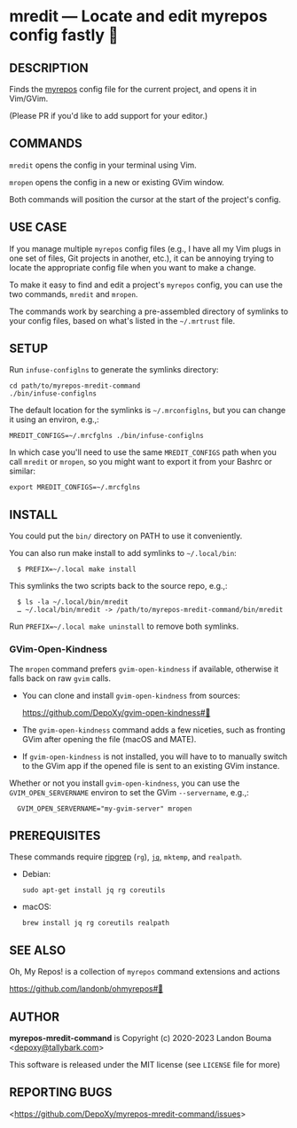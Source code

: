 mredit — Locate and edit myrepos config fastly 🧜
=================================================

## DESCRIPTION

  Finds the [myrepos](https://myrepos.branchable.com/) config file for
  the current project, and opens it in Vim/GVim.

  (Please PR if you'd like to add support for your editor.)

## COMMANDS

  `mredit` opens the config in your terminal using Vim.

  `mropen` opens the config in a new or existing GVim window.

  Both commands will position the cursor at the start of the
  project's config.

## USE CASE

  If you manage multiple `myrepos` config files (e.g., I have all my Vim plugs
  in one set of files, Git projects in another, etc.), it can be annoying
  trying to locate the appropriate config file when you want to make a
  change.

  To make it easy to find and edit a project's `myrepos` config,
  you can use the two commands, `mredit` and `mropen`.

  The commands work by searching a pre-assembled directory of symlinks
  to your config files, based on what's listed in the `~/.mrtrust` file.

## SETUP

  Run `infuse-configlns` to generate the symlinks directory:

    cd path/to/myrepos-mredit-command
    ./bin/infuse-configlns

  The default location for the symlinks is `~/.mrconfiglns`, but
  you can change it using an environ, e.g.,:

    MREDIT_CONFIGS=~/.mrcfglns ./bin/infuse-configlns

  In which case you'll need to use the same `MREDIT_CONFIGS` path
  when you call `mredit` or `mropen`, so you might want to
  export it from your Bashrc or similar:

    export MREDIT_CONFIGS=~/.mrcfglns

## INSTALL

  You could put the `bin/` directory on PATH to use it conveniently.

  You can also run make install to add symlinks to `~/.local/bin`:

      $ PREFIX=~/.local make install

  This symlinks the two scripts back to the source repo, e.g.,:

      $ ls -la ~/.local/bin/mredit
      … ~/.local/bin/mredit -> /path/to/myrepos-mredit-command/bin/mredit

  Run `PREFIX=~/.local make uninstall` to remove both symlinks.

### GVim-Open-Kindness

  The `mropen` command prefers `gvim-open-kindness`
  if available, otherwise it falls back on raw `gvim` calls.

  - You can clone and install `gvim-open-kindness` from sources:

    https://github.com/DepoXy/gvim-open-kindness#🐬

  - The `gvim-open-kindness` command adds a few niceties, such
    as fronting GVim after opening the file (macOS and MATE).

  - If `gvim-open-kindness` is not installed, you will have to
    to manually switch to the GVim app if the opened file is
    sent to an existing GVim instance.

  Whether or not you install `gvim-open-kindness`, you can use the
  `GVIM_OPEN_SERVERNAME` environ to set the GVim `--servername`, e.g.,:

      GVIM_OPEN_SERVERNAME="my-gvim-server" mropen

## PREREQUISITES

  These commands require
  [ripgrep](https://github.com/BurntSushi/ripgrep) (`rg`),
  [`jq`](https://github.com/stedolan/jq), `mktemp`, and
  `realpath`.

  - Debian:

        sudo apt-get install jq rg coreutils

  - macOS:

        brew install jq rg coreutils realpath

## SEE ALSO

  Oh, My Repos! is a collection of `myrepos` command extensions and actions

  https://github.com/landonb/ohmyrepos#😤

## AUTHOR

**myrepos-mredit-command** is Copyright (c) 2020-2023 Landon Bouma &lt;depoxy@tallybark.com&gt;

This software is released under the MIT license (see `LICENSE` file for more)

## REPORTING BUGS

&lt;https://github.com/DepoXy/myrepos-mredit-command/issues&gt;

